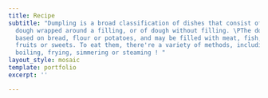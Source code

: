 ```yaml
---
title: Recipe
subtitle: "Dumpling is a broad classification of dishes that consist of pieces of
  dough wrapped around a filling, or of dough without filling. \PThe dough can be
  based on bread, flour or potatoes, and may be filled with meat, fish, cheese, vegetables,
  fruits or sweets. To eat them, there're a variety of methods, including baking,
  boiling, frying, simmering or steaming ! "
layout_style: mosaic
template: portfolio
excerpt: ''

---
```

